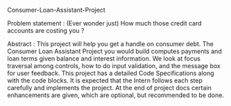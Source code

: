 Consumer-Loan-Assistant-Project

Problem statement : (Ever wonder just) How much those credit card accounts are costing you ?

Abstract : This project will help you get a handle on consumer debt. The Consumer Loan Assistant Project 
you would build computes payments and loan terms given balance and interest information. We look at focus
traversal among controls, how to do input validation, and the message box for user feedback.
This project has a detailed Code Specifications along with the code blocks. It is expected that the Intern
follows each step carefully and implements the project. At the end of project docs certain enhancements are given, which are optional, but recommended to be done.
